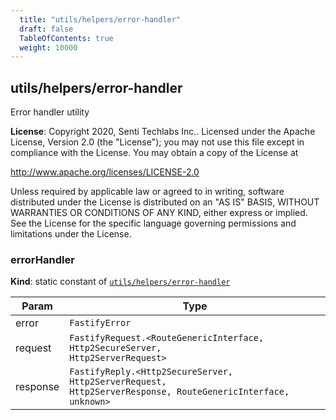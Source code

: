 ```yaml
---
  title: "utils/helpers/error-handler"
  draft: false
  TableOfContents: true
  weight: 10000
---
```

<a name="module_utils/helpers/error-handler"></a>

## utils/helpers/error-handler
Error handler utility

**License**: Copyright 2020, Senti Techlabs Inc..
Licensed under the Apache License, Version 2.0 (the &quot;License&quot;);
you may not use this file except in compliance with the License.
You may obtain a copy of the License at

   http://www.apache.org/licenses/LICENSE-2.0

Unless required by applicable law or agreed to in writing, software
distributed under the License is distributed on an &quot;AS IS&quot; BASIS,
WITHOUT WARRANTIES OR CONDITIONS OF ANY KIND, either express or implied.
See the License for the specific language governing permissions and
limitations under the License.  
<a name="module_utils/helpers/error-handler.errorHandler"></a>

### errorHandler
**Kind**: static constant of [<code>utils/helpers/error-handler</code>](#module_utils/helpers/error-handler)  

| Param | Type |
| --- | --- |
| error | <code>FastifyError</code> | 
| request | <code>FastifyRequest.&lt;RouteGenericInterface, Http2SecureServer, Http2ServerRequest&gt;</code> | 
| response | <code>FastifyReply.&lt;Http2SecureServer, Http2ServerRequest, Http2ServerResponse, RouteGenericInterface, unknown&gt;</code> | 

